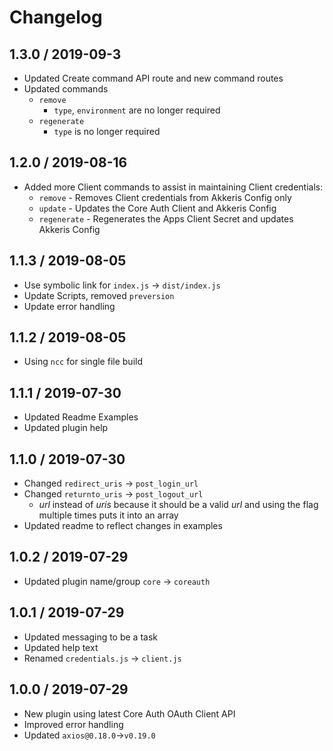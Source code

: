 # Changelog

## 1.3.0 / 2019-09-3

- Updated Create command API route and new command routes
- Updated commands
  - `remove`
    - `type`, `environment` are no longer required
  - `regenerate`
    - `type` is no longer required

## 1.2.0 / 2019-08-16

- Added more Client commands to assist in maintaining Client credentials:
  - `remove` - Removes Client credentials from Akkeris Config only
  - `update` - Updates the Core Auth Client and Akkeris Config
  - `regenerate` - Regenerates the Apps Client Secret and updates Akkeris Config

## 1.1.3 / 2019-08-05

- Use symbolic link for `index.js` -> `dist/index.js`
- Update Scripts, removed `preversion`
- Update error handling

## 1.1.2 / 2019-08-05

- Using `ncc` for single file build

## 1.1.1 / 2019-07-30

- Updated Readme Examples
- Updated plugin help

## 1.1.0 / 2019-07-30

- Changed `redirect_uris` -> `post_login_url`
- Changed `returnto_uris` -> `post_logout_url`
  - *url* instead of *uris* because it should be a valid *url* and using the flag multiple times puts it into an array
- Updated readme to reflect changes in examples

## 1.0.2 / 2019-07-29

- Updated plugin name/group `core` -> `coreauth`

## 1.0.1 / 2019-07-29

- Updated messaging to be a task
- Updated help text
- Renamed `credentials.js` -> `client.js`

## 1.0.0 / 2019-07-29

- New plugin using latest Core Auth OAuth Client API
- Improved error handling
- Updated `axios@0.18.0`->`v0.19.0`

